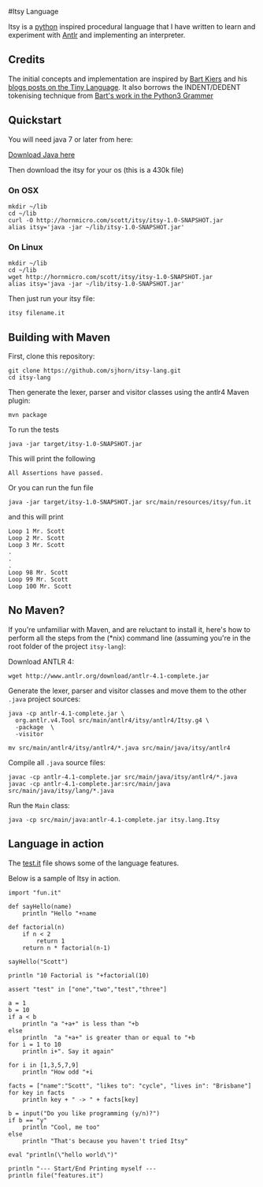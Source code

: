 #Itsy Language

Itsy is a [python](http://www.python.org) inspired procedural language that I have written to learn and experiment with [Antlr](http://www.antlr.org) and implementing an interpreter. 

## Credits

The initial concepts and implementation are inspired by [Bart Kiers](https://github.com/bkiers) and his [blogs posts on the Tiny Language](http://bkiers.blogspot.nl/2011/03/creating-your-own-programming-language.html). It also borrows the INDENT/DEDENT tokenising technique from [Bart's work in the Python3 Grammer](https://github.com/antlr/grammars-v4/blob/master/python3/Python3.g4)

## Quickstart

You will need java 7 or later from here:

[Download Java here](http://java.com)

Then download the itsy for your os (this is a 430k file)

### On OSX
```
mkdir ~/lib
cd ~/lib
curl -O http://hornmicro.com/scott/itsy/itsy-1.0-SNAPSHOT.jar
alias itsy='java -jar ~/lib/itsy-1.0-SNAPSHOT.jar'
```

### On Linux
```
mkdir ~/lib
cd ~/lib
wget http://hornmicro.com/scott/itsy/itsy-1.0-SNAPSHOT.jar
alias itsy='java -jar ~/lib/itsy-1.0-SNAPSHOT.jar'
```

Then just run your itsy file:

```
itsy filename.it
```


## Building with Maven

First, clone this repository:

```
git clone https://github.com/sjhorn/itsy-lang.git
cd itsy-lang
```

Then generate the lexer, parser and visitor classes using the antlr4 Maven plugin:

```
mvn package
```

To run the tests
```
java -jar target/itsy-1.0-SNAPSHOT.jar
```
 
 This will print the following
 
```
All Assertions have passed.
``` 

Or you can run the fun file

```
java -jar target/itsy-1.0-SNAPSHOT.jar src/main/resources/itsy/fun.it
```

and this will print

```
Loop 1 Mr. Scott
Loop 2 Mr. Scott
Loop 3 Mr. Scott
.
.
.
Loop 98 Mr. Scott
Loop 99 Mr. Scott
Loop 100 Mr. Scott
```





## No Maven?

If you're unfamiliar with Maven, and are reluctant to install it, here's how
to perform all the steps from the (*nix) command line (assuming you're in the
root folder of the project `itsy-lang`):

Download ANTLR 4:

```
wget http://www.antlr.org/download/antlr-4.1-complete.jar
```

Generate the lexer, parser and visitor classes and move them to the other 
`.java` project sources:

```
java -cp antlr-4.1-complete.jar \
  org.antlr.v4.Tool src/main/antlr4/itsy/antlr4/Itsy.g4 \
  -package  \
  -visitor
  
mv src/main/antlr4/itsy/antlr4/*.java src/main/java/itsy/antlr4
```

Compile all `.java` source files:

```
javac -cp antlr-4.1-complete.jar src/main/java/itsy/antlr4/*.java
javac -cp antlr-4.1-complete.jar:src/main/java src/main/java/itsy/lang/*.java
```

Run the `Main` class:

```
java -cp src/main/java:antlr-4.1-complete.jar itsy.lang.Itsy
```


## Language in action

The [test.it](https://github.com/sjhorn/itsy-lang/blob/master/src/main/itsy/test.it) file shows some of the language features.

Below is a sample of Itsy in action.

```
import "fun.it"

def sayHello(name)
	println "Hello "+name
	
def factorial(n)
	if n < 2
		return 1
	return n * factorial(n-1)
	
sayHello("Scott")

println "10 Factorial is "+factorial(10)

assert "test" in ["one","two","test","three"]	

a = 1
b = 10
if a < b
	println "a "+a+" is less than "+b
else
	println  "a "+a+" is greater than or equal to "+b	
for i = 1 to 10
	println i+". Say it again"
	
for i in [1,3,5,7,9]
	println "How odd "+i
	
facts = ["name":"Scott", "likes to": "cycle", "lives in": "Brisbane"]
for key in facts 
	println key + " -> " + facts[key] 
	
b = input("Do you like programming (y/n)?")
if b == "y"
	println "Cool, me too"
else 
	println "That's because you haven't tried Itsy"

eval "println(\"hello world\")"

println "--- Start/End Printing myself ---	
println file("features.it")
```
